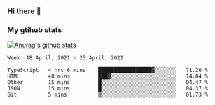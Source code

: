 ### Hi there 👋

### My gtihub stats

[![Anurag's github stats](https://github-readme-stats.vercel.app/api?username=gaozhidong)](https://github.com/gaozhidong/github-readme-stats)

<!--START_SECTION:waka-->
```text
Week: 18 April, 2021 - 25 April, 2021

TypeScript   4 hrs 6 mins    █████████████████▓░░░░░░░   71.26 % 
HTML         48 mins         ███▓░░░░░░░░░░░░░░░░░░░░░   14.04 % 
Other        15 mins         █░░░░░░░░░░░░░░░░░░░░░░░░   04.47 % 
JSON         15 mins         █░░░░░░░░░░░░░░░░░░░░░░░░   04.37 % 
Git          5 mins          ▒░░░░░░░░░░░░░░░░░░░░░░░░   01.73 % 
```
<!--END_SECTION:waka-->